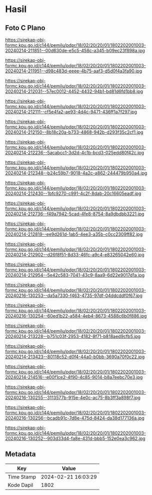 # Hasil

## Foto C Plano

https://sirekap-obj-formc.kpu.go.id/c144/pemilu/pdpr/18/02/20/20/01/1802202001003-20240214-211851--00d630de-e5c5-458c-a345-b09ec23f898a.jpg

https://sirekap-obj-formc.kpu.go.id/c144/pemilu/pdpr/18/02/20/20/01/1802202001003-20240214-211951--d98c483d-eeee-4b75-aaf3-d5d0f4a3fa90.jpg

https://sirekap-obj-formc.kpu.go.id/c144/pemilu/pdpr/18/02/20/20/01/1802202001003-20240214-212031--57ec0012-4452-4432-94b1-bd81d6fd1bb8.jpg

https://sirekap-obj-formc.kpu.go.id/c144/pemilu/pdpr/18/02/20/20/01/1802202001003-20240214-212111--cf5e4fa2-ae93-4d4c-9471-436ff1a7f297.jpg

https://sirekap-obj-formc.kpu.go.id/c144/pemilu/pdpr/18/02/20/20/01/1802202001003-20240214-212150--8b18c20a-b733-4868-942b-d293f35c2cf1.jpg

https://sirekap-obj-formc.kpu.go.id/c144/pemilu/pdpr/18/02/20/20/01/1802202001003-20240214-212236--5acabcc1-3d2d-4c1b-bcd3-025edd80f42c.jpg

https://sirekap-obj-formc.kpu.go.id/c144/pemilu/pdpr/18/02/20/20/01/1802202001003-20240214-212348--b24c59b7-9018-4a2c-a862-244479b950a4.jpg

https://sirekap-obj-formc.kpu.go.id/c144/pemilu/pdpr/18/02/20/20/01/1802202001003-20240214-212430--1bfc9270-c991-4c2f-8dab-20c16605eadf.jpg

https://sirekap-obj-formc.kpu.go.id/c144/pemilu/pdpr/18/02/20/20/01/1802202001003-20240214-212736--f49a7942-5cad-4fe8-8754-8a9dbdbb3221.jpg

https://sirekap-obj-formc.kpu.go.id/c144/pemilu/pdpr/18/02/20/20/01/1802202001003-20240214-212819--ee9d261d-1ab5-4ee3-a35b-c0cc2309ff82.jpg

https://sirekap-obj-formc.kpu.go.id/c144/pemilu/pdpr/18/02/20/20/01/1802202001003-20240214-212902--d26f8f51-8d33-46fc-a9c4-e83265042e60.jpg

https://sirekap-obj-formc.kpu.go.id/c144/pemilu/pdpr/18/02/20/20/01/1802202001003-20240214-212954--5e42c583-7041-43c9-8aa9-6d22e9017d1a.jpg

https://sirekap-obj-formc.kpu.go.id/c144/pemilu/pdpr/18/02/20/20/01/1802202001003-20240216-130253--da5a7330-f463-4735-97df-04ddcddf0f67.jpg

https://sirekap-obj-formc.kpu.go.id/c144/pemilu/pdpr/18/02/20/20/01/1802202001003-20240216-130254--60ed1b22-a584-4eb4-8673-4588c6b0f886.jpg

https://sirekap-obj-formc.kpu.go.id/c144/pemilu/pdpr/18/02/20/20/01/1802202001003-20240214-213228--b751c03f-2953-4182-8f71-b818aed9cfb5.jpg

https://sirekap-obj-formc.kpu.go.id/c144/pemilu/pdpr/18/02/20/20/01/1802202001003-20240214-213423--80118c52-d0f4-44a0-b0bb-3690a70f0c22.jpg

https://sirekap-obj-formc.kpu.go.id/c144/pemilu/pdpr/18/02/20/20/01/1802202001003-20240214-214516--e00f1ce2-4f90-4c85-9014-b8a7eebc70e3.jpg

https://sirekap-obj-formc.kpu.go.id/c144/pemilu/pdpr/18/02/20/20/01/1802202001003-20240216-130255--3113577b-915e-4e0c-ac75-8b3ff3a898f7.jpg

https://sirekap-obj-formc.kpu.go.id/c144/pemilu/pdpr/18/02/20/20/01/1802202001003-20240216-130256--bcadb91c-7d8e-475d-8424-da38d177136a.jpg

https://sirekap-obj-formc.kpu.go.id/c144/pemilu/pdpr/18/02/20/20/01/1802202001003-20240216-130252--903d33d4-fa8e-431d-bbb5-152e0ea3c962.jpg


## Metadata

| Key        | Value               |
| ---------- | ------------------- |
| Time Stamp | 2024-02-21 16:03:29 |
| Kode Dapil | 1802                |



